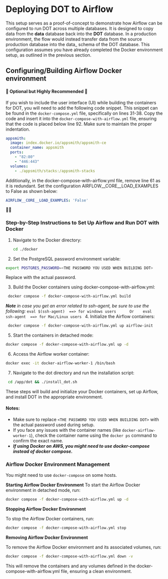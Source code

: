 # Deploying DOT to Airflow
This setup serves as a proof-of-concept to demonstrate how Airflow can be configured to run DOT across multiple databases. It is designed to copy data from the **data** database back into the **DOT** database. In a production environment, the flow would instead transfer data from the source production database into the data_ schema of the DOT database. This configuration assumes you have already completed the Docker environment setup, as outlined in the previous section.

## Configuring/Building Airflow Docker environment

#### 🌟 Optional but Highly Recommended 🌟

If you wish to include the user interface (UI) while building the containers for DOT, you will need to add the following code snippet. This snippet can be found in the `docker-compose.yml` file, specifically on lines 31-38. Copy the code and insert it into the `docker-compose-with-airflow.yml` file, ensuring that the code is placed below line 92. Make sure to maintain the proper indentation.

```yaml
appsmith:
  image: index.docker.io/appsmith/appsmith-ce
  container_name: appsmith
  ports:
    - "82:80"
    - "446:443"
  volumes:
    - ./appsmith/stacks:/appsmith-stacks
```
Additionally, in the docker-compose-with-airflow.yml file, remove line 61 as it is redundant. Set the configuration AIRFLOW__CORE__LOAD_EXAMPLES to False as shown below:
```yaml
AIRFLOW__CORE__LOAD_EXAMPLES: 'False'
```
🌟🌟

### Step-by-Step Instructions to Set Up Airflow and Run DOT with Docker
1. Navigate to the Docker directory:
   ```bash
   cd ./docker
   ```
2. Set the PostgreSQL password environment variable:
  ```bash
  export POSTGRES_PASSWORD=<THE PASSWORD YOU USED WHEN BUILDING DOT>
  ```
  Replace <THE PASSWORD YOU USED WHEN BUILDING DOT> with the actual password.

3.  Build the Docker containers using docker-compose-with-airflow.yml:
   ```bash
    docker compose -f docker-compose-with-airflow.yml build
   ```
  _**Note** in case you get an error related to ssh-agent, be sure to use the following:_
      ```eval $(ssh-agent)  ==> for windows users      Or    eval ssh-agent  ==> for Mac/Linux users
      ```
4.  Initialize the Airflow containers:
   ```bash
    docker compose -f docker-compose-with-airflow.yml up airflow-init
   ```
5.  Start the containers in detached mode:
   ```bash
   docker compose -f docker-compose-with-airflow.yml up -d
   ```
6.  Access the Airflow worker container:
   ```bash
   docker exec -it docker-airflow-worker-1 /bin/bash
   ```
7.  Navigate to the dot directory and run the installation script:
   ```bash
    cd /app/dot && ./install_dot.sh
   ```
    
These steps will build and initialize your Docker containers, set up Airflow, and install DOT in the appropriate environment.

#### Notes:
- Make sure to replace `<THE PASSWORD YOU USED WHEN BUILDING DOT>` with the actual password used during setup.
- If you face any issues with the container names (like `docker-airflow-worker-1`), check the container name using the `docker ps` command to confirm the exact name.
-  _**If using Docker on AWS, you might need to use docker-compose instead of docker compose.**_


### Airflow Docker Environment Management
You might need to use `docker-compose` on some hosts.

**Starting Airflow Docker Environment**
To start the Airflow Docker environment in detached mode, run:

```bash
docker compose -f docker-compose-with-airflow.yml up -d
```
**Stopping Airflow Docker Environment**

To stop the Airflow Docker containers, run:
```bash
docker compose -f docker-compose-with-airflow.yml stop
```

**Removing Airflow Docker Environment**

To remove the Airflow Docker environment and its associated volumes, run:
```bash
docker compose -f docker-compose-with-airflow.yml down -v
```
This will remove the containers and any volumes defined in the docker-compose-with-airflow.yml file, ensuring a clean environment.